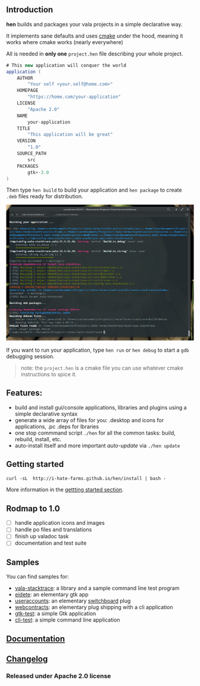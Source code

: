 ## Introduction
**hen** builds and packages your vala projects in a simple declarative way.

It implements sane defaults and uses [cmake](http://cmake.org/) under the hood, meaning it works where cmake works (nearly everywhere)

All is needed in **only one** `project.hen` file describing your whole project.

```java
# This new application will conquer the world
application (
    AUTHOR
        "Your self <your.self@home.com>"
    HOMEPAGE
        "https://home.com/your-application"      
    LICENSE
        "Apache 2.0"  
    NAME
        your-application
    TITLE
        "This application will be great"
    VERSION
        "1.0"
    SOURCE_PATH
        src
    PACKAGES
        gtk+-3.0
)

```
Then type `hen build` to build your application and `hen package` to create `.deb` files ready for distribution.

![sample](docs/hen-screenshot.png) 

If you want to run your application, type `hen run` or `hen debug` to start a `gdb` debugging session.

> note: the `project.hen` is a cmake file you can use whatever cmake instructions to spice it.

## Features: 
  - build and install gui/console applications, libraries and plugins using a simple declarative syntax
  - generate a wide array of files for you: .desktop and icons for applications, .pc .deps for lbraries
  - one stop commmand script `./hen` for all the common tasks: build, rebuild, install, etc.
  - auto-install itself and more important *auto-update* via `./hen update`

## Getting started 

```
curl -sL  http://i-hate-farms.github.io/hen/install | bash -  
```

More information in the [gettting started section](docs/getting-started.md).

## Rodmap to 1.0 
  - [ ] handle application icons and images 
  - [ ] handle po files and translations
  - [ ] finish up valadoc task
  - [ ] documentation and test suite

## Samples

You can find samples for: 
  - [vala-stacktrace][1]: a library and a sample command line test program
  - [eidete][2]: an elementary gtk app
  - [useraccounts][4]: an elementary [switchboard][3] plug 
  - [webcontracts][5]: an elementary plug shipping with a cli application 
  - [gtk-test][6]: a simple Gtk application
  - [cli-test][7]: a simple command line application

[1]: https://github.com/PerfectCarl/vala-stacktrace
[2]: https://code.launchpad.net/~name-is-carl/eidete/use-elementary.cmake
[3]: https://launchpad.net/switchboard
[4]: https://code.launchpad.net/~name-is-carl/switchboard-plug-useraccounts/use-elementary.cmake
[5]: https://code.launchpad.net/~elementary-apps/webcontracts/fix-for-freya
[6]: none
[7]: none


## [Documentation](docs/doc.md) 

## [Changelog](CHANGELOG.md)

### Released under Apache 2.0 license
